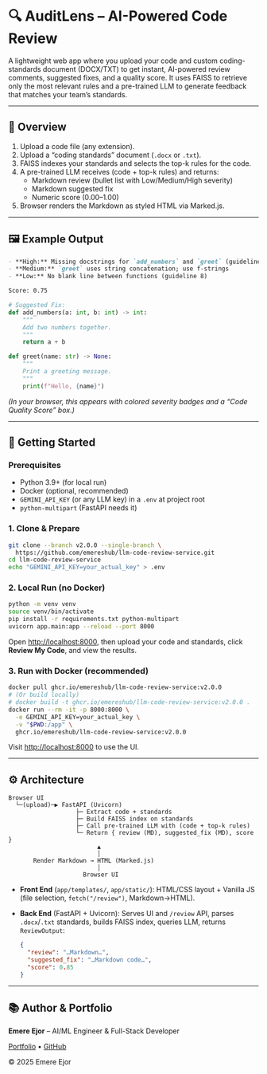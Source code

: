 # 🔍 AuditLens – AI-Powered Code Review

A lightweight web app where you upload your code and custom coding-standards document (DOCX/TXT) to get instant, AI-powered review comments, suggested fixes, and a quality score. It uses FAISS to retrieve only the most relevant rules and a pre-trained LLM to generate feedback that matches your team’s standards.

---

## 📌 Overview

1. Upload a code file (any extension).
2. Upload a “coding standards” document (`.docx` or `.txt`).
3. FAISS indexes your standards and selects the top-k rules for the code.
4. A pre-trained LLM receives (code + top-k rules) and returns:
   - Markdown review (bullet list with Low/Medium/High severity)
   - Markdown suggested fix
   - Numeric score (0.00–1.00)
5. Browser renders the Markdown as styled HTML via Marked.js.

---

## 🖼️ Example Output

```markdown
- **High:** Missing docstrings for `add_numbers` and `greet` (guideline 3)
- **Medium:** `greet` uses string concatenation; use f-strings
- **Low:** No blank line between functions (guideline 8)

Score: 0.75

```

```python
# Suggested Fix:
def add_numbers(a: int, b: int) -> int:
    """
    Add two numbers together.
    """
    return a + b

def greet(name: str) -> None:
    """
    Print a greeting message.
    """
    print(f"Hello, {name}")

```

*(In your browser, this appears with colored severity badges and a “Code Quality Score” box.)*

---

## 🚀 Getting Started

### Prerequisites

- Python 3.9+ (for local run)
- Docker (optional, recommended)
- `GEMINI_API_KEY` (or any LLM key) in a `.env` at project root
- `python-multipart` (FastAPI needs it)

### 1. Clone & Prepare

```bash
git clone --branch v2.0.0 --single-branch \
  https://github.com/emereshub/llm-code-review-service.git
cd llm-code-review-service
echo "GEMINI_API_KEY=your_actual_key" > .env

```

### 2. Local Run (no Docker)

```bash
python -m venv venv
source venv/bin/activate
pip install -r requirements.txt python-multipart
uvicorn app.main:app --reload --port 8000

```

Open [http://localhost:8000](http://localhost:8000/), then upload your code and standards, click **Review My Code**, and view the results.

### 3. Run with Docker (recommended)

```bash
docker pull ghcr.io/emereshub/llm-code-review-service:v2.0.0
# (Or build locally)
# docker build -t ghcr.io/emereshub/llm-code-review-service:v2.0.0 .
docker run --rm -it -p 8000:8000 \
  -e GEMINI_API_KEY=your_actual_key \
  -v "$PWD:/app" \
  ghcr.io/emereshub/llm-code-review-service:v2.0.0

```

Visit [http://localhost:8000](http://localhost:8000/) to use the UI.

---

## ⚙️ Architecture

```
Browser UI
  └─(upload)─▶ FastAPI (Uvicorn)
                   ├─ Extract code + standards
                   ├─ Build FAISS index on standards
                   ├─ Call pre-trained LLM with (code + top-k rules)
                   └─ Return { review (MD), suggested_fix (MD), score }
                         ▲
                         │
       Render Markdown → HTML (Marked.js)
                         │
                     Browser UI

```

- **Front End** (`app/templates/`, `app/static/`): HTML/CSS layout + Vanilla JS (file selection, `fetch("/review")`, Markdown→HTML).
- **Back End** (FastAPI + Uvicorn): Serves UI and `/review` API, parses `.docx`/`.txt` standards, builds FAISS index, queries LLM, returns `ReviewOutput`:
    
    ```json
    {
      "review": "…Markdown…",
      "suggested_fix": "…Markdown code…",
      "score": 0.85
    }
    
    ```
    

---

## 📚 Author & Portfolio

**Emere Ejor** – AI/ML Engineer & Full-Stack Developer

[Portfolio](https://ai-ml-portfolio-h7hv.vercel.app/) • [GitHub](https://github.com/emereshub)

© 2025 Emere Ejor